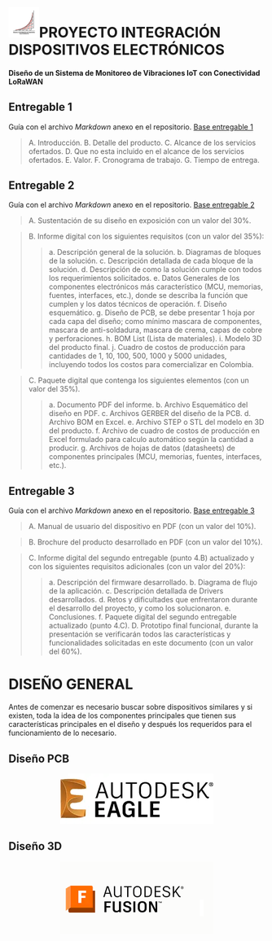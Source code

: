 # [![ECI](imagenes/logo_eci.png)](https://www.escuelaing.edu.co/)PROYECTO INTEGRACIÓN DISPOSITIVOS ELECTRÓNICOS
#### Diseño de un Sistema de Monitoreo de Vibraciones IoT con Conectividad LoRaWAN

## Entregable 1
Guía con el archivo _Markdown_ anexo en el repositorio. [Base entregable 1](./ent1.md)

>A. Introducción.
>B. Detalle del producto.
>C. Alcance de los servicios ofertados.
>D. Que no esta incluido en el alcance de los servicios ofertados.
>E. Valor.
>F. Cronograma de trabajo.
>G. Tiempo de entrega.

## Entregable 2
Guía con el archivo _Markdown_ anexo en el repositorio. [Base entregable 2](./ent2.md)

>A. Sustentación de su diseño en exposición con un valor del 30%.

>B. Informe digital con los siguientes requisitos (con un valor del 35%):
>>a. Descripción general de la solución.
>>b. Diagramas de bloques de la solución.
>>c. Descripción detallada de cada bloque de la solución.
>>d. Descripción de como la solución cumple con todos los requerimientos solicitados.
>>e. Datos Generales de los componentes electrónicos más característico (MCU, memorias, fuentes, interfaces, etc.), donde se describa la función que cumplen y los datos técnicos de operación.
>>f. Diseño esquemático.
>>g. Diseño de PCB, se debe presentar 1 hoja por cada capa del diseño; como mínimo mascara de componentes, mascara de anti-soldadura, mascara de crema, capas de cobre y perforaciones.
>>h. BOM List (Lista de materiales).
>>i. Modelo 3D del producto final.
>>j. Cuadro de costos de producción para cantidades de 1, 10, 100, 500, 1000 y 5000 unidades, incluyendo todos los costos para comercializar en Colombia.

>C. Paquete digital que contenga los siguientes elementos (con un valor del 35%).
>>a. Documento PDF del informe.
>>b. Archivo Esquemático del diseño en PDF.
>>c. Archivos GERBER del diseño de la PCB.
>>d. Archivo BOM en Excel.
>>e. Archivo STEP o STL del modelo en 3D del producto.
>>f. Archivo de cuadro de costos de producción en Excel formulado para calculo automático según la cantidad a producir.
>>g. Archivos de hojas de datos (datasheets) de componentes principales (MCU, memorias, fuentes, interfaces, etc.).

## Entregable 3
Guía con el archivo _Markdown_ anexo en el repositorio. [Base entregable 3](./ent3.md)

>A. Manual de usuario del dispositivo en PDF (con un valor del 10%).

>B. Brochure del producto desarrollado en PDF (con un valor del 10%).

>C. Informe digital del segundo entregable (punto 4.B) actualizado y con los siguientes requisitos adicionales (con un valor del 20%):
>>a. Descripción del firmware desarrollado.
>>b. Diagrama de flujo de la aplicación.
>>c. Descripción detallada de Drivers desarrollados.
>>d. Retos y dificultades que enfrentaron durante el desarrollo del proyecto, y como los solucionaron.
>>e. Conclusiones.
>>f. Paquete digital del segundo entregable actualizado (punto 4.C).
>>D. Prototipo final funcional, durante la presentación se verificarán todos las características y funcionalidades solicitadas en este documento (con un valor del 60%).

# DISEÑO GENERAL
Antes de comenzar es necesario buscar sobre dispositivos similares y si existen, toda la idea de los componentes principales que tienen sus características principales en el diseño y después los requeridos para el funcionamiento de lo necesario.

## Diseño PCB
<p align="center">
  <img src="imagenes/logo_eagle.png" alt="Logo" width="300">
</p>


## Diseño 3D
<p align="center">
  <img src="imagenes/logo_fusion.png" alt="Logo" width="300">
</p>
